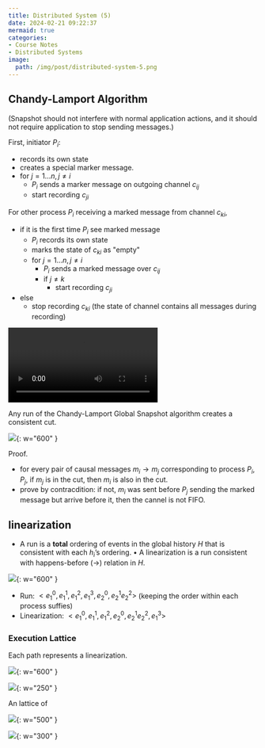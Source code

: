 ```yaml
---
title: Distributed System (5)
date: 2024-02-21 09:22:37
mermaid: true
categories:
- Course Notes
- Distributed Systems
image:
  path: /img/post/distributed-system-5.png
---
```


## Chandy-Lamport Algorithm

(Snapshot should not interfere with normal application actions, and it should not require application to stop sending messages.)

First, initiator $P_i$:

- records its own state
- creates a special marker message.
- for $j=1\ldots n, j\ne i$
  - $P_i$ sends a marker message on outgoing channel $c_{ij}$
  - start recording $c_{ji}$

For other process $P_i$ receiving a marked message from channel $c_{ki}$,

- if it is the first time $P_i$ see marked message
  - $P_i$ records its own state
  - marks the state of $c_{ki}$ as "empty"
  - for $j=1\ldots n, j\ne i$
    - $P_i$ sends a marked message over $c_{ij}$
    - if $j\ne k$
      - start recording $c_{ji}$
- else
  - stop recording $c_{ki}$ (the state of channel contains all messages during recording)

<video controls src="/img/post/distributed-system-5-output.mp4" title="Chandy-Lamport Algorithm" width="60%"></video>

Any run of the Chandy-Lamport Global Snapshot algorithm creates a consistent cut.

![](/img/post/distributed-system-5.png){: w="600" }

Proof.

- for every pair of causal messages $m_i \to m_j$ corresponding to process $P_i, P_j$, if $m_j$ is in the cut, then $m_i$ is also in the cut.
- prove by contracdition: if not, $m_i$ was sent before $P_j$ sending the marked message but arrive before it, then the cannel is not FIFO.

## linearization

- A run is a **total** ordering of events in the global history $H$ that is consistent with each $h_i$’s ordering.
• A linearization is a run consistent with happens-before
($\to$) relation in $H$.

![](/img/post/distributed-system-5-1.png){: w="600" }

- Run: $< e_1^0, e_1^1, e_1^2, e_1^3 , e_2^0, e_2^1 e_2^2 >$ (keeping the order within each process suffies)
- Linearization: $< e_1^0, e_1^1, e_1^2, e_2^0, e_2^1 e_2^2 , e_1^3 >$

### Execution Lattice

Each path represents a linearization.

![](/img/post/distributed-system-5-2.png){: w="600" }

![](/img/post/distributed-system-4-3.png){: w="250" }

An lattice of

![](/img/post/distributed-system-5-3.png){: w="500" }

![](/img/post/distributed-system-5-4.png){: w="300" }
